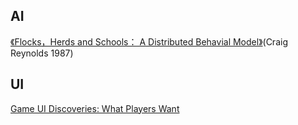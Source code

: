 ## AI

[《Flocks，Herds and Schools： A Distributed Behavial Model》](http://www.macs.hw.ac.uk/~dwcorne/Teaching/Craig%20Reynolds%20Flocks,%20Herds,%20and%20Schools%20A%20Distributed%20Behavioral%20Model.htm)(Craig Reynolds 1987)


## UI
[Game UI Discoveries: What Players Want](http://www.gamasutra.com/view/feature/4286/game_ui_discoveries_what_players_.php?print=1)
